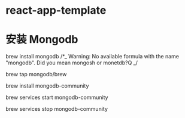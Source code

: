 # react-app-template

# 安装 Mongodb

brew install mongodb
/\*_
Warning: No available formula with the name "mongodb". Did you mean mongosh or monetdb?Q
_/

<!-- tap 安装 -->

brew tap mongodb/brew

<!-- 安装社区版本 -->

brew install mongodb-community

<!-- 启动社区版本 -->

brew services start mongodb-community

<!-- 停止社区版本 -->

brew services stop mongodb-community

